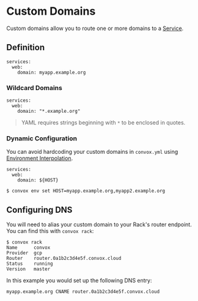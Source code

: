 # Custom Domains

Custom domains allow you to route one or more domains to a [Service](../reference/primitives/app/service.md).

## Definition

    services:
      web:
        domain: myapp.example.org

### Wildcard Domains

    services:
      web:
        domain: "*.example.org"

> YAML requires strings beginning with `*` to be enclosed in quotes.

### Dynamic Configuration

You can avoid hardcoding your custom domains in `convox.yml` using
[Environment Interpolation](../configuration/environment#interpolation).

    services:
      web:
        domain: ${HOST}

```
$ convox env set HOST=myapp.example.org,myapp2.example.org
```

## Configuring DNS

You will need to alias your custom domain to your Rack's router endpoint. You can find this with `convox rack`:

    $ convox rack
    Name      convox
    Provider  gcp
    Router    router.0a1b2c3d4e5f.convox.cloud
    Status    running
    Version   master

In this example you would set up the following DNS entry:

    myapp.example.org CNAME router.0a1b2c3d4e5f.convox.cloud
